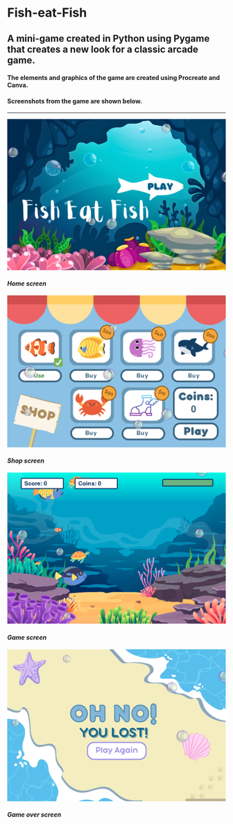 # Fish-eat-Fish
## A mini-game created in Python using Pygame that creates a new look for a classic arcade game. 
#### The elements and graphics of the game are created using Procreate and Canva.
#### Screenshots from the game are shown below. 
***
![Main Screen](https://github.com/asyf16/Fish-eat-Fish/blob/b5713a6512afad14a56d67362c10d149cda7fb04/Pictures/mainscreen.png)
#### *Home screen*
![Shop](https://github.com/asyf16/Fish-eat-Fish/blob/ffcc0016ceef6c440b09110d40f2ee05feadd379/Pictures/shopscreen.png)
#### *Shop screen*
![Game](https://github.com/asyf16/Fish-eat-Fish/blob/ffcc0016ceef6c440b09110d40f2ee05feadd379/Pictures/gamescene.png)
#### *Game screen*
![Lost](https://github.com/asyf16/Fish-eat-Fish/blob/ffcc0016ceef6c440b09110d40f2ee05feadd379/Pictures/lost.png)
#### *Game over screen*

